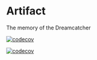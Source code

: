 # Artifact

The memory of the Dreamcatcher

[![codecov](https://codecov.io/github/dreamcatcher-tech/artifact/graph/badge.svg?token=ZWIRKLK99L)](https://codecov.io/github/dreamcatcher-tech/artifact/artifact)

[![codecov](https://codecov.io/github/dreamcatcher-tech/artifact/graphs/sunburst.svg?token=ZWIRKLK99L)](https://codecov.io/github/dreamcatcher-tech/artifact/tree/main/artifact)
